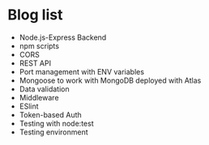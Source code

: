 # Blog list

- Node.js-Express Backend
- npm scripts
- CORS
- REST API
- Port management with ENV variables
- Mongoose to work with MongoDB deployed with Atlas
- Data validation
- Middleware
- ESlint
- Token-based Auth
- Testing with node:test
- Testing environment